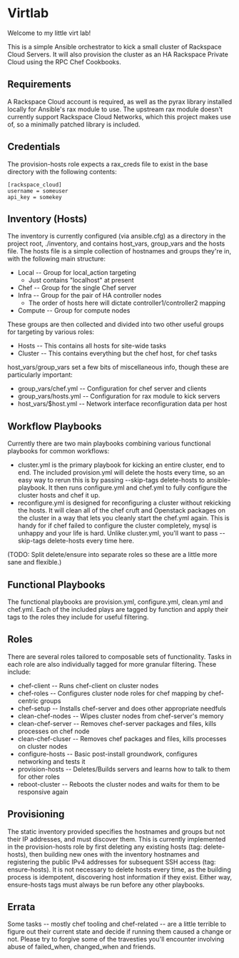 Virtlab
===

Welcome to my little virt lab!

This is a simple Ansible orchestrator to kick a small cluster of Rackspace Cloud Servers. It will also provision the cluster as an HA Rackspace Private Cloud using the RPC Chef Cookbooks.

Requirements
---

A Rackspace Cloud account is required, as well as the pyrax library installed locally for Ansible's rax module to use. The upstream rax module doesn't currently support Rackspace Cloud Networks, which this project makes use of, so a minimally patched library is included.


Credentials
---

The provision-hosts role expects a rax_creds file to exist in the base directory with the following contents:

    [rackspace_cloud]
    username = someuser
    api_key = somekey

Inventory (Hosts)
---

The inventory is currently configured (via ansible.cfg) as a directory in the project root, ./inventory, and contains host_vars, group_vars and the hosts file. The hosts file is a simple collection of hostnames and groups they're in, with the following main structure:

* Local -- Group for local_action targeting
  * Just contains "localhost" at present
* Chef -- Group for the single Chef server
* Infra -- Group for the pair of HA controller nodes
  * The order of hosts here will dictate controller1/controller2 mapping
* Compute -- Group for compute nodes

These groups are then collected and divided into two other useful groups for targeting by various roles:

* Hosts -- This contains all hosts for site-wide tasks
* Cluster -- This contains everything but the chef host, for chef tasks

host_vars/group_vars set a few bits of miscellaneous info, though these are particularly important:

* group_vars/chef.yml -- Configuration for chef server and clients
* group_vars/hosts.yml -- Configuration for rax module to kick servers
* host_vars/$host.yml -- Network interface reconfiguration data per host

Workflow Playbooks
---

Currently there are two main playbooks combining various functional playbooks for common workflows:

* cluster.yml is the primary playbook for kicking an entire cluster, end to end. The included provision.yml will delete the hosts every time, so an easy way to rerun this is by passing --skip-tags delete-hosts to ansible-playbook. It then runs configure.yml and chef.yml to fully configure the cluster hosts and chef it up.
* reconfigure.yml is designed for reconfiguring a cluster without rekicking the hosts. It will clean all of the chef cruft and Openstack packages on the cluster in a way that lets you cleanly start the chef.yml again. This is handy for if chef failed to configure the cluster completely, mysql is unhappy and your life is hard. Unlike cluster.yml, you'll want to pass --skip-tags delete-hosts every time here.

(TODO: Split delete/ensure into separate roles so these are a little more sane and flexible.)

Functional Playbooks
---

The functional playbooks are provision.yml, configure.yml, clean.yml and chef.yml. Each of the included plays are tagged by function and apply their tags to the roles they include for useful filtering.

Roles
---

There are several roles tailored to composable sets of functionality. Tasks in each role are also individually tagged for more granular filtering. These include:

* chef-client -- Runs chef-client on cluster nodes
* chef-roles -- Configures cluster node roles for chef mapping by chef-centric groups
* chef-setup -- Installs chef-server and does other appropriate needfuls
* clean-chef-nodes -- Wipes cluster nodes from chef-server's memory
* clean-chef-server -- Removes chef-server packages and files, kills processes on chef node
* clean-chef-cluser -- Removes chef packages and files, kills processes on cluster nodes
* configure-hosts -- Basic post-install groundwork, configures networking and tests it
* provision-hosts -- Deletes/Builds servers and learns how to talk to them for other roles
* reboot-cluster -- Reboots the cluster nodes and waits for them to be responsive again

Provisioning
---

The static inventory provided specifies the hostnames and groups but not their IP addresses, and must discover them. This is currently implemented in the provision-hosts role by first deleting any existing hosts (tag: delete-hosts), then building new ones with the inventory hostnames and registering the public IPv4 addresses for subsequent SSH access (tag: ensure-hosts). It is not necessary to delete hosts every time, as the building process is idempotent, discovering host information if they exist. Either way, ensure-hosts tags must always be run before any other playbooks.

Errata
---

Some tasks -- mostly chef tooling and chef-related -- are a little terrible to figure out their current state and decide if running them caused a change or not. Please try to forgive some of the travesties you'll encounter involving abuse of failed_when, changed_when and friends.
